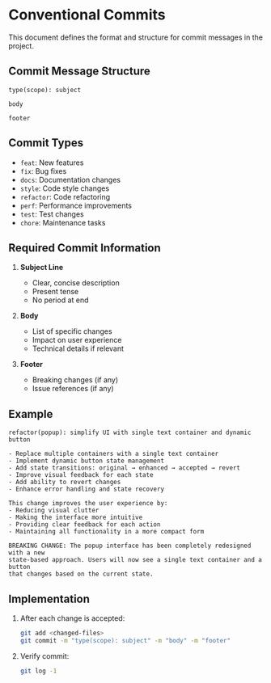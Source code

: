 # Conventional Commits

This document defines the format and structure for commit messages in the project.

## Commit Message Structure
```
type(scope): subject

body

footer
```

## Commit Types

- `feat`: New features
- `fix`: Bug fixes
- `docs`: Documentation changes
- `style`: Code style changes
- `refactor`: Code refactoring
- `perf`: Performance improvements
- `test`: Test changes
- `chore`: Maintenance tasks

## Required Commit Information

1. **Subject Line**
   - Clear, concise description
   - Present tense
   - No period at end

2. **Body**
   - List of specific changes
   - Impact on user experience
   - Technical details if relevant

3. **Footer**
   - Breaking changes (if any)
   - Issue references (if any)

## Example

```
refactor(popup): simplify UI with single text container and dynamic button

- Replace multiple containers with a single text container
- Implement dynamic button state management
- Add state transitions: original → enhanced → accepted → revert
- Improve visual feedback for each state
- Add ability to revert changes
- Enhance error handling and state recovery

This change improves the user experience by:
- Reducing visual clutter
- Making the interface more intuitive
- Providing clear feedback for each action
- Maintaining all functionality in a more compact form

BREAKING CHANGE: The popup interface has been completely redesigned with a new
state-based approach. Users will now see a single text container and a button
that changes based on the current state.
```

## Implementation

1. After each change is accepted:
   ```bash
   git add <changed-files>
   git commit -m "type(scope): subject" -m "body" -m "footer"
   ```

2. Verify commit:
   ```bash
   git log -1
   ``` 